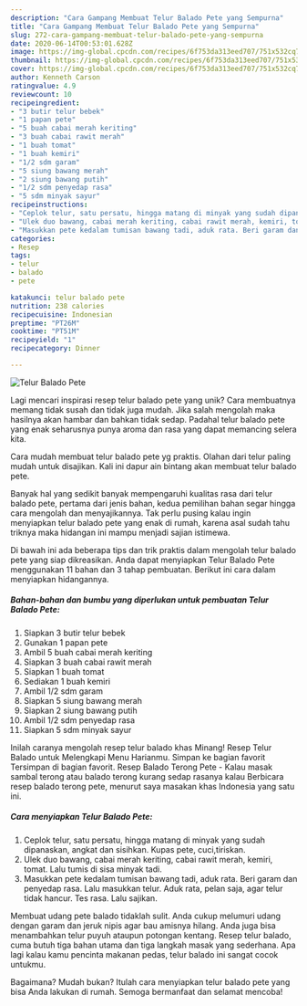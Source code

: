 ```yaml
---
description: "Cara Gampang Membuat Telur Balado Pete yang Sempurna"
title: "Cara Gampang Membuat Telur Balado Pete yang Sempurna"
slug: 272-cara-gampang-membuat-telur-balado-pete-yang-sempurna
date: 2020-06-14T00:53:01.628Z
image: https://img-global.cpcdn.com/recipes/6f753da313eed707/751x532cq70/telur-balado-pete-foto-resep-utama.jpg
thumbnail: https://img-global.cpcdn.com/recipes/6f753da313eed707/751x532cq70/telur-balado-pete-foto-resep-utama.jpg
cover: https://img-global.cpcdn.com/recipes/6f753da313eed707/751x532cq70/telur-balado-pete-foto-resep-utama.jpg
author: Kenneth Carson
ratingvalue: 4.9
reviewcount: 10
recipeingredient:
- "3 butir telur bebek"
- "1 papan pete"
- "5 buah cabai merah keriting"
- "3 buah cabai rawit merah"
- "1 buah tomat"
- "1 buah kemiri"
- "1/2 sdm garam"
- "5 siung bawang merah"
- "2 siung bawang putih"
- "1/2 sdm penyedap rasa"
- "5 sdm minyak sayur"
recipeinstructions:
- "Ceplok telur, satu persatu, hingga matang di minyak yang sudah dipanaskan, angkat dan sisihkan. Kupas pete, cuci,tiriskan."
- "Ulek duo bawang, cabai merah keriting, cabai rawit merah, kemiri, tomat. Lalu tumis di sisa minyak tadi."
- "Masukkan pete kedalam tumisan bawang tadi, aduk rata. Beri garam dan penyedap rasa. Lalu masukkan telur. Aduk rata, pelan saja, agar telur tidak hancur. Tes rasa. Lalu sajikan."
categories:
- Resep
tags:
- telur
- balado
- pete

katakunci: telur balado pete 
nutrition: 238 calories
recipecuisine: Indonesian
preptime: "PT26M"
cooktime: "PT51M"
recipeyield: "1"
recipecategory: Dinner

---
```



![Telur Balado Pete](https://img-global.cpcdn.com/recipes/6f753da313eed707/751x532cq70/telur-balado-pete-foto-resep-utama.jpg)

Lagi mencari inspirasi resep telur balado pete yang unik? Cara membuatnya memang tidak susah dan tidak juga mudah. Jika salah mengolah maka hasilnya akan hambar dan bahkan tidak sedap. Padahal telur balado pete yang enak seharusnya punya aroma dan rasa yang dapat memancing selera kita.

Cara mudah membuat telur balado pete yg praktis. Olahan dari telur paling mudah untuk disajikan. Kali ini dapur ain bintang akan membuat telur balado pete.

Banyak hal yang sedikit banyak mempengaruhi kualitas rasa dari telur balado pete, pertama dari jenis bahan, kedua pemilihan bahan segar hingga cara mengolah dan menyajikannya. Tak perlu pusing kalau ingin menyiapkan telur balado pete yang enak di rumah, karena asal sudah tahu triknya maka hidangan ini mampu menjadi sajian istimewa.


Di bawah ini ada beberapa tips dan trik praktis dalam mengolah telur balado pete yang siap dikreasikan. Anda dapat menyiapkan Telur Balado Pete menggunakan 11 bahan dan 3 tahap pembuatan. Berikut ini cara dalam menyiapkan hidangannya.

<!--inarticleads1-->

##### Bahan-bahan dan bumbu yang diperlukan untuk pembuatan Telur Balado Pete:

1. Siapkan 3 butir telur bebek
1. Gunakan 1 papan pete
1. Ambil 5 buah cabai merah keriting
1. Siapkan 3 buah cabai rawit merah
1. Siapkan 1 buah tomat
1. Sediakan 1 buah kemiri
1. Ambil 1/2 sdm garam
1. Siapkan 5 siung bawang merah
1. Siapkan 2 siung bawang putih
1. Ambil 1/2 sdm penyedap rasa
1. Siapkan 5 sdm minyak sayur


Inilah caranya mengolah resep telur balado khas Minang! Resep Telur Balado untuk Melengkapi Menu Harianmu. Simpan ke bagian favorit Tersimpan di bagian favorit. Resep Balado Terong Pete - Kalau masak sambal terong atau balado terong kurang sedap rasanya kalau Berbicara resep balado terong pete, menurut saya masakan khas Indonesia yang satu ini. 

<!--inarticleads2-->

##### Cara menyiapkan Telur Balado Pete:

1. Ceplok telur, satu persatu, hingga matang di minyak yang sudah dipanaskan, angkat dan sisihkan. Kupas pete, cuci,tiriskan.
1. Ulek duo bawang, cabai merah keriting, cabai rawit merah, kemiri, tomat. Lalu tumis di sisa minyak tadi.
1. Masukkan pete kedalam tumisan bawang tadi, aduk rata. Beri garam dan penyedap rasa. Lalu masukkan telur. Aduk rata, pelan saja, agar telur tidak hancur. Tes rasa. Lalu sajikan.


Membuat udang pete balado tidaklah sulit. Anda cukup melumuri udang dengan garam dan jeruk nipis agar bau amisnya hilang. Anda juga bisa menambahkan telur puyuh ataupun potongan kentang. Resep telur balado, cuma butuh tiga bahan utama dan tiga langkah masak yang sederhana. Apa lagi kalau kamu pencinta makanan pedas, telur balado ini sangat cocok untukmu. 

Bagaimana? Mudah bukan? Itulah cara menyiapkan telur balado pete yang bisa Anda lakukan di rumah. Semoga bermanfaat dan selamat mencoba!
